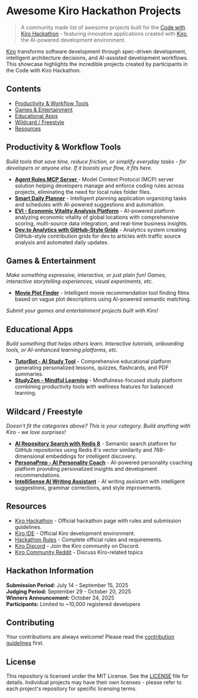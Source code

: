 # Awesome Kiro Hackathon Projects

> A community made list of awesome projects built for the [Code with Kiro Hackathon](https://kiro.devpost.com/) - featuring innovative applications created with [Kiro](https://kiro.dev), the AI-powered development environment.

[Kiro](https://kiro.dev) transforms software development through spec-driven development, intelligent architecture decisions, and AI-assisted development workflows. This showcase highlights the incredible projects created by participants in the Code with Kiro Hackathon.

## Contents

- [Productivity & Workflow Tools](#productivity--workflow-tools)
- [Games & Entertainment](#games--entertainment)
- [Educational Apps](#educational-apps)
- [Wildcard / Freestyle](#wildcard--freestyle)
- [Resources](#resources)

## Productivity & Workflow Tools

*Build tools that save time, reduce friction, or simplify everyday tasks - for developers or anyone else. If it boosts your flow, it fits here.*

- **[Agent Rules MCP Server ](https://dev.to/kirodotdev/building-an-mcp-server-that-solves-every-developers-rules-management-problem-o86)** - Model Context Protocol (MCP) server solution helping developers manage and enforce coding rules across projects, eliminating the need for local rules folder files.
- **[Smart Daily Planner](https://dev.to/kirodotdev/how-i-built-a-smart-daily-planner-using-kiro-in-a-day-kmi)** - Intelligent planning application organizing tasks and schedules with AI-powered suggestions and automation.
- **[EVI - Economic Vitality Analysis Platform](https://dev.to/kirodotdev/building-evi-an-ai-powered-economic-vitality-analysis-platform-with-kiro-4fch)** - AI-powered platform analyzing economic vitality of global locations with comprehensive scoring, multi-source data integration, and real-time business insights.
- **[Dev.to Analytics with GitHub-Style Grids](https://dev.to/kirodotdev/building-github-style-contribution-grids-for-devto-articles-with-ai-3fpn)** - Analytics system creating GitHub-style contribution grids for dev.to articles with traffic source analysis and automated daily updates.

## Games & Entertainment

*Make something expressive, interactive, or just plain fun! Games, interactive storytelling experiences, visual experiments, etc.*

- **[Movie Plot Finder](https://dev.to/kirodotdev/i-built-a-movie-plot-finder-using-kiro-1f06)** - Intelligent movie recommendation tool finding films based on vague plot descriptions using AI-powered semantic matching.

*Submit your games and entertainment projects built with Kiro!*

## Educational Apps

*Build something that helps others learn. Interactive tutorials, onboarding tools, or AI-enhanced learning platforms, etc.*

- **[TutorBot - AI Study Tool](https://dev.to/kirodotdev/how-i-built-tutorbot-with-kiro-an-ai-powered-study-tool-for-students-and-self-learners-3f85)** - Comprehensive educational platform generating personalized lessons, quizzes, flashcards, and PDF summaries.
- **[StudyZen - Mindful Learning](https://dev.to/kirodotdev/studyzen-built-using-kiro-2p7i)** - Mindfulness-focused study platform combining productivity tools with wellness features for balanced learning.

## Wildcard / Freestyle

*Doesn't fit the categories above? This is your category. Build anything with Kiro - we love surprises!*

- **[AI Repository Search with Redis 8](https://dev.to/kirodotdev/building-an-ai-powered-repository-search-with-redis-8-vector-similarity-50pp)** - Semantic search platform for GitHub repositories using Redis 8's vector similarity and 768-dimensional embeddings for intelligent discovery.
- **[PersonaPrep - AI Personality Coach](https://dev.to/kirodotdev/building-personaprep-an-ai-personality-coach-with-kiro-8mn)** - AI-powered personality coaching platform providing personalized insights and development recommendations.
- **[IntelliSense AI Writing Assistant](https://dev.to/kirodotdev/building-intellisense-ai-writing-assistant-how-kiro-transformed-my-development-journey-1lg4)** - AI writing assistant with intelligent suggestions, grammar corrections, and style improvements.

## Resources

- [Kiro Hackathon](https://kiro.devpost.com/) - Official hackathon page with rules and submission guidelines.
- [Kiro IDE](https://kiro.dev) - Official Kiro development environment.
- [Hackathon Rules](https://kiro.devpost.com/rules) - Complete official rules and requirements.
- [Kiro Discord](https://discord.gg/kirodotdev) - Join the Kiro community on Discord.
- [Kiro Community Reddit](https://www.reddit.com/r/kiroIDE/) - Discuss Kiro-related topics

## Hackathon Information

**Submission Period:** July 14 - September 15, 2025  
**Judging Period:** September 29 - October 20, 2025  
**Winners Announcement:** October 24, 2025  
**Participants:** Limited to ~10,000 registered developers

## Contributing

Your contributions are always welcome! Please read the [contribution guidelines](CONTRIBUTING.md) first.


## License 

This repository is licensed under the MIT License. See the [LICENSE](LICENSE) file for details. Individual projects may have their own licenses - please refer to each project's repository for specific licensing terms.


